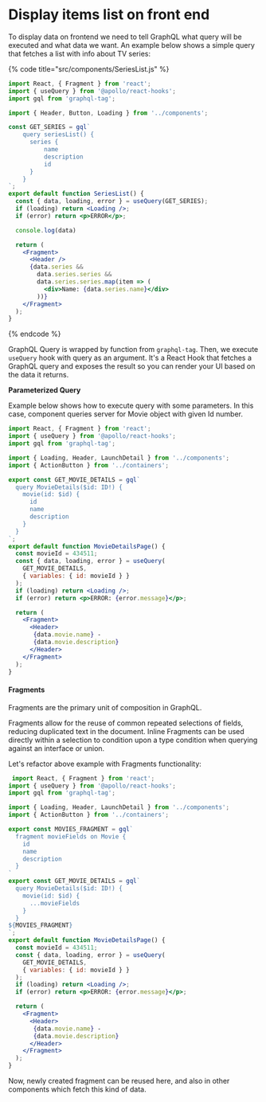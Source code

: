 # Display items list on front end

To display data on frontend we need to tell GraphQL what query will be executed and what data we want. An example below shows a simple query that fetches a list with info about TV series:

{% code title="src/components/SeriesList.js" %}
```jsx
import React, { Fragment } from 'react';
import { useQuery } from '@apollo/react-hooks';
import gql from 'graphql-tag';

import { Header, Button, Loading } from '../components';

const GET_SERIES = gql`
	query seriesList() {
      series {
          name
          description
          id
      }
	}
`;
export default function SeriesList() {
  const { data, loading, error } = useQuery(GET_SERIES);
  if (loading) return <Loading />;
  if (error) return <p>ERROR</p>;

  console.log(data)

  return (
    <Fragment>
      <Header />
      {data.series &&
        data.series.series &&
        data.series.series.map(item => (
          <div>Name: {data.series.name}</div>
        ))}
    </Fragment>
  );
}

```
{% endcode %}

GraphQL Query is wrapped by function from `graphql-tag`.  Then, we execute `useQuery` hook with query as an argument. It's a React Hook that fetches a GraphQL query and exposes the result so you can render your UI based on the data it returns.

**Parameterized Query**

Example below shows how to execute query with some parameters. In this case, component queries server for Movie object with given Id number.

```jsx
import React, { Fragment } from 'react';
import { useQuery } from '@apollo/react-hooks';
import gql from 'graphql-tag';

import { Loading, Header, LaunchDetail } from '../components';
import { ActionButton } from '../containers';

export const GET_MOVIE_DETAILS = gql`
  query MovieDetails($id: ID!) {
    movie(id: $id) {
      id
      name
      description
    }
  }
`;
export default function MovieDetailsPage() {
  const movieId = 434511;
  const { data, loading, error } = useQuery(
    GET_MOVIE_DETAILS,
    { variables: { id: movieId } }
  );
  if (loading) return <Loading />;
  if (error) return <p>ERROR: {error.message}</p>;

  return (
    <Fragment>
      <Header>
       {data.movie.name} - 
       {data.movie.description}
      </Header>
    </Fragment>
  );
}
```

#### Fragments

Fragments are the primary unit of composition in GraphQL.

Fragments allow for the reuse of common repeated selections of fields, reducing duplicated text in the document. Inline Fragments can be used directly within a selection to condition upon a type condition when querying against an interface or union.

Let's refactor above example with Fragments functionality:

```jsx
 import React, { Fragment } from 'react';
import { useQuery } from '@apollo/react-hooks';
import gql from 'graphql-tag';

import { Loading, Header, LaunchDetail } from '../components';
import { ActionButton } from '../containers';

export const MOVIES_FRAGMENT = gql`
  fragment movieFields on Movie {
    id
    name
    description
  }
`
export const GET_MOVIE_DETAILS = gql`
  query MovieDetails($id: ID!) {
    movie(id: $id) {
      ...movieFields
    }
  }
${MOVIES_FRAGMENT}
`;
export default function MovieDetailsPage() {
  const movieId = 434511;
  const { data, loading, error } = useQuery(
    GET_MOVIE_DETAILS,
    { variables: { id: movieId } }
  );
  if (loading) return <Loading />;
  if (error) return <p>ERROR: {error.message}</p>;

  return (
    <Fragment>
      <Header>
       {data.movie.name} - 
       {data.movie.description}
      </Header>
    </Fragment>
  );
}
```

Now, newly created fragment can be reused here, and also in other components which fetch this kind of data.

